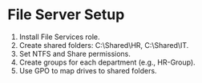 # File Server Setup

1. Install File Services role.
2. Create shared folders: C:\Shared\HR, C:\Shared\IT.
3. Set NTFS and Share permissions.
4. Create groups for each department (e.g., HR-Group).
5. Use GPO to map drives to shared folders.
